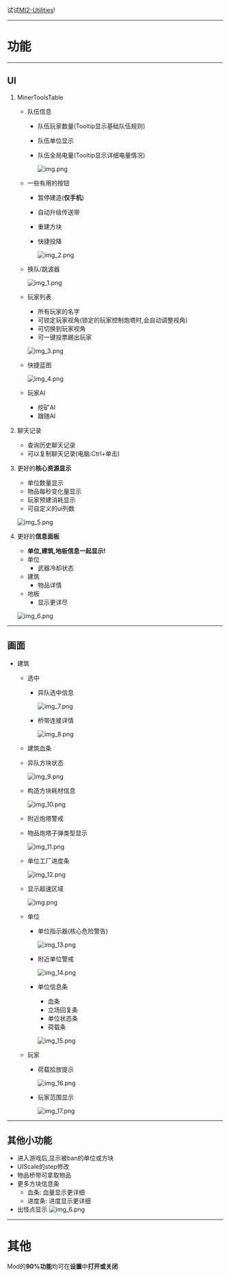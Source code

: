 试试[MI2-Utilities](https://github.com/BlackDeluxeCat/MI2-Utilities-Java/)!

---

# 功能

---

## UI
1. MinerToolsTable
   * 队伍信息
     * 队伍玩家数量(Tooltip显示基础队伍规则)
     * 队伍单位显示
     * 队伍全局电量(Tooltip显示详细电量情况)

       ![img.png](.github/images/MinerToolsTable.png)

   * 一些有用的按钮
     * 暂停建造(**仅手机**)
     * 自动升级传送带
     * 重建方块
     * 快捷投降

       ![img_2.png](.github/images/UsefulButtons.png)

   * 换队/跳波器

     ![img_1.png](.github/images/WaveSkipper.png)

   * 玩家列表
     * 所有玩家的名字
     * 可锁定玩家视角(锁定的玩家控制炮塔时,会自动调整视角)
     * 可切换到玩家视角
     * 可一键投票踢出玩家
     
     ![img_3.png](.github/images/PlayerList.png)

   * 快捷蓝图

     ![img_4.png](.github/images/SchematicList.png)

   * 玩家AI
     * 挖矿AI
     * 跟随AI

3. 聊天记录
   * 查询历史聊天记录
   * 可以复制聊天记录(电脑:Ctrl+单击)

4. 更好的**核心资源显示**
   * 单位数量显示
   * 物品每秒变化量显示
   * 玩家预建消耗显示
   * 可自定义的ui列数

   ![img_5.png](.github/images/BetterCoreItemsDisplay.png)

5. 更好的**信息面板**
   * **单位,建筑,地板信息一起显示!**
   * 单位
     * 武器冷却状态
   * 建筑
     * 物品详情
   * 地板
     * 显示更详尽
   
   ![img_6.png](.github/images/BetterHoverInfoTable.png)
   
---

## 画面
* 建筑
  * 选中
    * 异队选中信息

      ![img_7.png](.github/images/BlockStatus.png)

    * 桥带连接详情

      ![img_8.png](.github/images/BridgeLinkedInfo.png)

  * 建筑血条
  * 异队方块状态

    ![img_9.png](.github/images/BuildHealthBar.png)

  * 构造方块耗材信息

    ![img_10.png](.github/images/ConstructorBlockInfo.png)

  * 附近炮塔警戒
  * 物品炮塔子弹类型显示

    ![img_11.png](.github/images/TurretAlert.png)

  * 单位工厂进度条

    ![img_12.png](.github/images/UnitBuildInfo.png)
  
  * 显示超速区域
  
    ![img.png](.github/images/OverdriveZone.png)

  * 单位
    * 单位指示器(核心危险警告)

      ![img_13.png](.github/images/EnemyIndicator.png)

    * 附近单位警戒

      ![img_14.png](.github/images/UnitAlert.png)

    * 单位信息条
      * 血条
      * 立场回复条
      * 单位状态条
      * 荷载条

      ![img_15.png](.github/images/UnitInfoBar.png)

  * 玩家 
    * 荷载拾放提示
  
      ![img_16.png](.github/images/PayloadHint.png)
  
    * 玩家范围显示
  
      ![img_17.png](.github/images/PlayerRange.png)
    
---

## 其他小功能
* 进入游戏后,显示被ban的单位或方块
* UIScale的step修改
* 物品桥带可拿取物品
* 更多方块信息条
  * 血条: 血量显示更详细
  * 进度条: 进度显示更详细
* 出怪点显示
   ![img_6.png](.github/images/SpawnerInfo.png)
---

# 其他
Mod的**90%功能**均可在**设置**中**打开或关闭**
